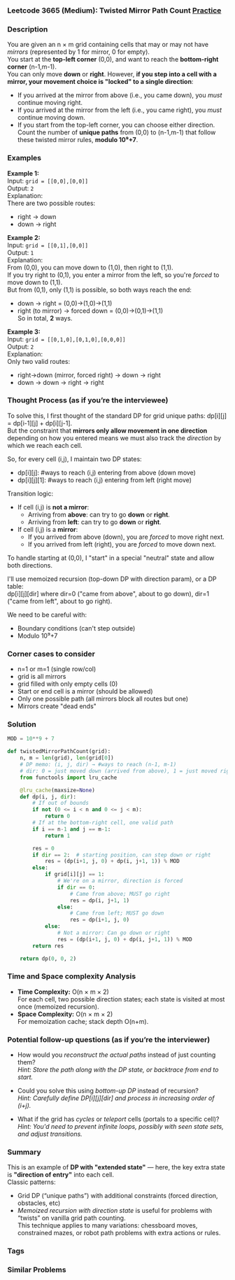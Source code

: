 ### Leetcode 3665 (Medium): Twisted Mirror Path Count [Practice](https://leetcode.com/problems/twisted-mirror-path-count)

### Description  
You are given an n × m grid containing cells that may or may not have *mirrors* (represented by 1 for mirror, 0 for empty).  
You start at the **top-left corner** (0,0), and want to reach the **bottom-right corner** (n-1,m-1).  
You can only move **down** or **right**. However, **if you step into a cell with a mirror, your movement choice is "locked" to a single direction**:
- If you arrived at the mirror from above (i.e., you came down), you *must* continue moving right.
- If you arrived at the mirror from the left (i.e., you came right), you *must* continue moving down.
- If you start from the top-left corner, you can choose either direction.
Count the number of **unique paths** from (0,0) to (n-1,m-1) that follow these twisted mirror rules, **modulo 10⁹+7**.

### Examples  

**Example 1:**  
Input: `grid = [[0,0],[0,0]]`  
Output: `2`  
Explanation:  
There are two possible routes:  
- right → down  
- down → right  

**Example 2:**  
Input: `grid = [[0,1],[0,0]]`  
Output: `1`  
Explanation:  
From (0,0), you can move down to (1,0), then right to (1,1).  
If you try right to (0,1), you enter a mirror from the left, so you're *forced* to move down to (1,1).  
But from (0,1), only (1,1) is possible, so both ways reach the end:  
- down → right = (0,0)→(1,0)→(1,1)  
- right (to mirror) → forced down = (0,0)→(0,1)→(1,1)  
So in total, **2** ways.

**Example 3:**  
Input: `grid = [[0,1,0],[0,1,0],[0,0,0]]`  
Output: `2`  
Explanation:  
Only two valid routes:  
- right→down (mirror, forced right) → down → right  
- down → down → right → right  

### Thought Process (as if you’re the interviewee)  
To solve this, I first thought of the standard DP for grid unique paths: dp[i][j] = dp[i-1][j] + dp[i][j-1].  
But the constraint that **mirrors only allow movement in one direction** depending on how you entered means we must also track the *direction* by which we reach each cell.

So, for every cell (i,j), I maintain two DP states:
- dp[i][j]: #ways to reach (i,j) entering from above (down move)
- dp[i][j][1]: #ways to reach (i,j) entering from left (right move)

Transition logic:
- If cell (i,j) is **not a mirror**:  
  - Arriving from **above**: can try to go **down** or **right**.
  - Arriving from **left**: can try to go **down** or **right**.
- If cell (i,j) is a **mirror**:  
  - If you arrived from above (down), you are *forced* to move right next.
  - If you arrived from left (right), you are *forced* to move down next.

To handle starting at (0,0), I "start" in a special "neutral" state and allow both directions.

I'll use memoized recursion (top-down DP with direction param), or a DP table:  
dp[i][j][dir] where dir=0 ("came from above", about to go down), dir=1 ("came from left", about to go right).

We need to be careful with:
- Boundary conditions (can't step outside)
- Modulo 10⁹+7

### Corner cases to consider  
- n=1 or m=1 (single row/col)
- grid is all mirrors
- grid filled with only empty cells (0)
- Start or end cell is a mirror (should be allowed)
- Only one possible path (all mirrors block all routes but one)
- Mirrors create "dead ends"

### Solution

```python
MOD = 10**9 + 7

def twistedMirrorPathCount(grid):
    n, m = len(grid), len(grid[0])
    # DP memo: (i, j, dir) → #ways to reach (n-1, m-1)
    # dir: 0 = just moved down (arrived from above), 1 = just moved right (arrived from left), 2 = starting (can choose direction)
    from functools import lru_cache

    @lru_cache(maxsize=None)
    def dp(i, j, dir):
        # If out of bounds
        if not (0 <= i < n and 0 <= j < m):
            return 0
        # If at the bottom-right cell, one valid path
        if i == n-1 and j == m-1:
            return 1

        res = 0
        if dir == 2:  # starting position, can step down or right
            res = (dp(i+1, j, 0) + dp(i, j+1, 1)) % MOD
        else:
            if grid[i][j] == 1:
                # We're on a mirror, direction is forced
                if dir == 0:
                    # Came from above; MUST go right
                    res = dp(i, j+1, 1)
                else:
                    # Came from left; MUST go down
                    res = dp(i+1, j, 0)
            else:
                # Not a mirror: Can go down or right
                res = (dp(i+1, j, 0) + dp(i, j+1, 1)) % MOD
        return res

    return dp(0, 0, 2)

```

### Time and Space complexity Analysis  

- **Time Complexity:** O(n × m × 2)  
  For each cell, two possible direction states; each state is visited at most once (memoized recursion).
- **Space Complexity:** O(n × m × 2)  
  For memoization cache; stack depth O(n+m).

### Potential follow-up questions (as if you’re the interviewer)  

- How would you *reconstruct the actual paths* instead of just counting them?  
  *Hint: Store the path along with the DP state, or backtrace from end to start.*

- Could you solve this using *bottom-up DP* instead of recursion?  
  *Hint: Carefully define DP[i][j][dir] and process in increasing order of (i+j).*

- What if the grid has *cycles* or *teleport* cells (portals to a specific cell)?  
  *Hint: You'd need to prevent infinite loops, possibly with seen state sets, and adjust transitions.*

### Summary
This is an example of **DP with "extended state"** — here, the key extra state is **"direction of entry"** into each cell.  
Classic patterns:  
- Grid DP (“unique paths”) with additional constraints (forced direction, obstacles, etc)  
- *Memoized recursion with direction state* is useful for problems with “twists” on vanilla grid path counting.  
This technique applies to many variations: chessboard moves, constrained mazes, or robot path problems with extra actions or rules.

### Tags

### Similar Problems
